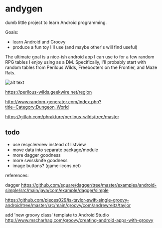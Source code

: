 # andygen
dumb little project to learn Android programming.

Goals:
* learn Android and Groovy
* produce a fun toy I'll use (and maybe other's will find useful)


The ultimate goal is a nice-ish android app I can use to for a 
few random RPG tables I enjoy using as a DM. Specifically, 
I'll probably start with random tables from Perilous Wilds, 
Freebooters on the Frontier, and Maze Rats.

![alt text](https://github.com/stevesea/andygen/raw/master/doc/mr_monsters "Monsters generated for Maze Rats")

https://perilous-wilds.geekwire.net/region

http://www.random-generator.com/index.php?title=Category:Dungeon_World

https://gitlab.com/phrakture/perlious-wilds/tree/master



## todo

- use recyclerview instead of listview
- move data into separate package/module
- more dagger goodness
- more swissknife goodness
- image buttons? (game-icons.net)


references:

dagger
https://github.com/square/dagger/tree/master/examples/android-simple/src/main/java/com/example/dagger/simple

https://github.com/pieces029/is-taylor-swift-single-groovy-android/tree/master/src/main/groovy/com/andrewreitz/taylor


add 'new groovy class' template to Android Studio http://www.mscharhag.com/groovy/creating-android-apps-with-groovy

